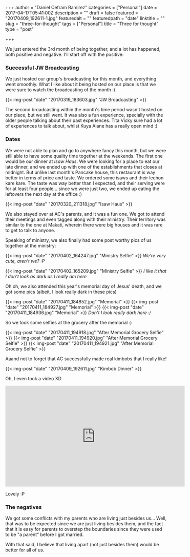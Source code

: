 +++
author = "Daniel Cefram Ramirez"
categories = ["Personal"]
date = 2017-04-17T05:41:00Z
description = ""
draft = false
featured = "20170409_192611-1.jpg"
featuredalt = ""
featuredpath = "date"
linktitle = ""
slug = "three-for-thought"
tags = ["Personal"]
title = "Three for thought"
type = "post"

+++

We just entered the 3rd month of being together, and a lot has happened, both positive and negative. I'll start off with the positive:

### Successful JW Broadcasting

We just hosted our group's broadcasting for this month, and everything went smoothly. What I like about it being hosted on our place is that we were sure to watch the broadcasting of the month :)

{{< img-post "date" "20170319_183603.jpg" "JW Broadcasting" >}}

The second broadcasting within the month's time period wasn't hosted on our place, but we still went. It was also a fun experience, specially with the older people talking about their past experiences. Tita Vicky sure had a lot of experiences to talk about, whilst Kuya Aiane has a really open mind :)

### Dates

We were not able to plan and go to anywhere fancy this month, but we were still able to have some quality time together at the weekends. The first one would be our dinner at *Isaw Haus*. We were looking for a place to eat our late dinner, and we ended up with one of the establishments that closes at midnight. But unlike last month's Pancake house, this restaurant is way better in terms of price and taste. We ordered some isaws and their lechon kare kare. The taste was way better than I expected, and their serving were for at least four people... since we were just two, we ended up eating the leftovers the next day at the office :)

{{< img-post "date" "20170320_211318.jpg" "Isaw Haus" >}}

We also stayed over at AC's parents, and it was a fun one. We got to attend their meetings and even tagged along with their ministry. Their territory was similar to the one at Makati, wherein there were big houses and it was rare to get to talk to anyone.

Speaking of ministry, we also finally had some post worthy pics of us together at the ministry:

{{< img-post "date" "20170402_164247.jpg" "Ministry Selfie" >}}
*We're very cute, aren't we? :P*

{{< img-post "date" "20170402_165209.jpg" "Ministry Selfie" >}}
*I like it that I don't look as dark as I really am here*

Oh oh, we also attended this year's memorial day of Jesus' death, and we got some pics (albeit, I look really dark in these pics)

{{< img-post "date" "20170411_184852.jpg" "Memorial" >}}
{{< img-post "date" "20170411_184927.jpg" "Memorial" >}}
{{< img-post "date" "20170411_184936.jpg" "Memorial" >}}
*Don't I look really dark here :/*

So we took some selfies at the grocery after the memorial :)

{{< img-post "date" "20170411_194918.jpg" "After Memorial Grocery Selfie" >}}
{{< img-post "date" "20170411_194920.jpg" "After Memorial Grocery Selfie" >}}
{{< img-post "date" "20170411_194921.jpg" "After Memorial Grocery Selfie" >}}


Aaand not to forget that AC successfully made real kimbobs that I really like!

{{< img-post "date" "20170409_192611.jpg" "Kimbob Dinner" >}}

Oh, I even took a video XD

<iframe width="560" height="315" src="https://www.youtube.com/embed/nEHdbv8K-Nc" frameborder="0" allowfullscreen></iframe>

Lovely :P

### The negatives

We got some conflicts with my parents who are living just besides us... Well, that was to be expected since we are just living besides them, and the fact that it is easy for parents to overstep the boundaries since they were used to be "a parent" before I got married.

With that said, I believe that living apart (not just besides them) would be better for all of us.
